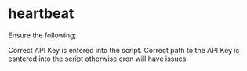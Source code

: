 # heartbeat

Ensure the following;

Correct API Key is entered into the script. 
Correct path to the API Key is esntered into the script otherwise cron will have issues. 
